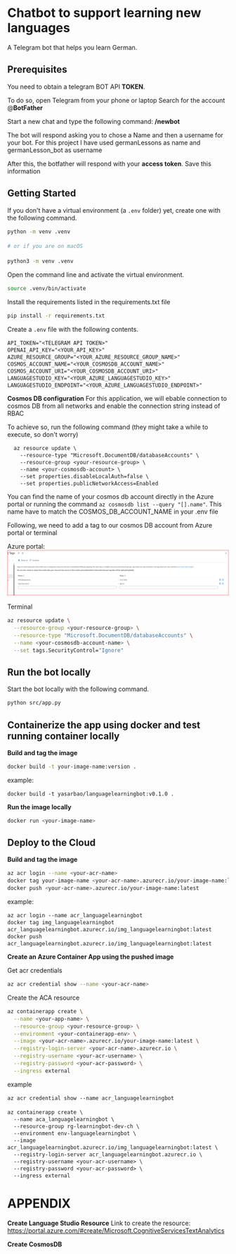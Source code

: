 # Chatbot to support learning new languages

A Telegram bot that helps you learn German.

## Prerequisites
You need to obtain a telegram BOT API **TOKEN**.

To do so, open Telegram from your phone or laptop
Search for the account @**BotFather**

Start a new chat and type the following command: **/newbot**

The bot will respond asking you to chose a Name and then a username for your bot. For this project I have used germanLessons as name and germanLesson_bot as username

After this, the botfather will respond with your **access token**. Save this information

## Getting Started

If you don't have a virtual environment (a `.env` folder) yet, create one with the following command.

```bash
python -m venv .venv

# or if you are on macOS

python3 -m venv .venv
```

Open the command line and activate the virtual environment.

```bash
source .venv/bin/activate
```

Install the requirements listed in the requirements.txt file
```bash
pip install -r requirements.txt
```

Create a `.env` file with the following contents.

```
API_TOKEN="<TELEGRAM API TOKEN>"
OPENAI_API_KEY="<YOUR_API_KEY>"
AZURE_RESOURCE_GROUP="<YOUR_AZURE_RESOURCE_GROUP_NAME>"
COSMOS_ACCOUNT_NAME="<YOUR_COSMOSDB_ACCOUNT_NAME>"
COSMOS_ACCOUNT_URI="<YOUR_COSMOSDB_ACCOUNT_URI>"
LANGUAGESTUDIO_KEY="<YOUR_AZURE_LANGUAGESTUDIO_KEY>"
LANGUAGESTUDIO_ENDPOINT="<YOUR_AZURE_LANGUAGESTUDIO_ENDPOINT>"

```

**Cosmos DB configuration**
For this application, we will ebable connection to cosmos DB from all networks and enable the connection string instead of RBAC

To achieve so, run the following command (they might take a while to execute, so don't worry)

```
  az resource update \
    --resource-type "Microsoft.DocumentDB/databaseAccounts" \
    --resource-group <your-resource-group> \
    --name <your-cosmosdb-account> \
    --set properties.disableLocalAuth=false \
    --set properties.publicNetworkAccess=Enabled
```
You can find the name of your cosmos db account directly in the Azure portal or running the command ```az cosmosdb list --query "[].name"```. This name have to match the COSMOS_DB_ACCOUNT_NAME in your .env file

Following, we need to add a tag to our cosmos DB account from Azure portal or terminal

Azure portal: 
![alt text](readme_attachments/add_cosmos_tag.png)

Terminal
```bash
az resource update \
  --resource-group <your-resource-group> \
  --resource-type "Microsoft.DocumentDB/databaseAccounts" \
  --name <your-cosmosdb-account-name> \
  --set tags.SecurityControl="Ignore"
  ```

## Run the bot locally
Start the bot locally with the following command.

```bash
python src/app.py
```

## Containerize the app using docker and test running container locally

**Build and tag the image**
```bash
docker build -t your-image-name:version .
```

example:
```
docker build -t yasarbao/languagelearningbot:v0.1.0 .
```

**Run the image locally**
```bash
docker run <your-image-name>
```


## Deploy to the Cloud

**Build and tag the image**
```bash
az acr login --name <your-acr-name>
docker tag your-image-name <your-acr-name>.azurecr.io/your-image-name:latest
docker push <your-acr-name>.azurecr.io/your-image-name:latest
```

example:
```
az acr login --name acr_languagelearningbot
docker tag img_languagelearningbot acr_languagelearningbot.azurecr.io/img_languagelearningbot:latest
docker push acr_languagelearningbot.azurecr.io/img_languagelearningbot:latest
```

**Create an Azure Container App using the pushed image**

Get acr credentials
```bash
az acr credential show --name <your-acr-name>
```

Create the ACA resource
```bash
az containerapp create \
  --name <your-app-name> \
  --resource-group <your-resource-group> \
  --environment <your-containerapp-env> \
  --image <your-acr-name>.azurecr.io/your-image-name:latest \
  --registry-login-server <your-acr-name>.azurecr.io \
  --registry-username <your-acr-username> \
  --registry-password <your-acr-password> \
  --ingress external
  ```

example
```
az acr credential show --name acr_languagelearningbot

az containerapp create \
  --name aca_languagelearningbot \
  --resource-group rg-learningbot-dev-ch \
  --environment env-languagelearningbot \
  --image acr_languagelearningbot.azurecr.io/img_languagelearningbot:latest \
  --registry-login-server acr_languagelearningbot.azurecr.io \
  --registry-username <your-acr-username> \
  --registry-password <your-acr-password> \
  --ingress external
```

# APPENDIX

**Create Language Studio Resource**
Link to create the resource: https://portal.azure.com/#create/Microsoft.CognitiveServicesTextAnalytics

**Create CosmosDB**
